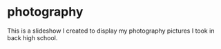 # photography
This is a slideshow I created to display my photography pictures I took in back high school.
